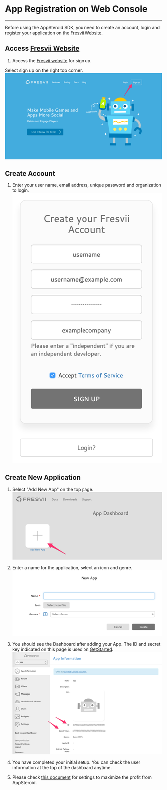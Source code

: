 # App Registration on Web Console

----------

Before using the AppSteroid SDK, you need to create an account, login and register your application on the [Fresvii Website](https://fresvii.com/).

## Access [Fresvii Website](https://fresvii.com/)
1. Access the [Fresvii website](https://fresvii.com/) for sign up.

Select sign up on the right top corner.
![DLL Duplicate](./Images/console_signup.png)

## Create Account
1. Enter your user name, email address, unique password and organization to login.
![DLL Duplicate](./Images/console_createaccaount.png)

## Create New Application
1. Select "Add New App" on the top page.
![DLL Duplicate](./Images/console_createapp.png)

2. Enter a name for the application, select an icon and genre.
![DLL Duplicate](./Images/console_createapp2.png)

3. You should see the Dashboard after adding your App.
The ID and secret key indicated on this page is used on [GetStarted](3_GetStarted.md).
![DLL Duplicate](./Images/console_dashboard.png)

4. You have completed your initial setup.
You can check the user information at the top of the dashboard anytime.

5. Please check [this document](https://github.com/fresvii/appsteroid-documents/blob/master/en/WebConsole.md) for settings to maximize the profit from AppSteroid.
